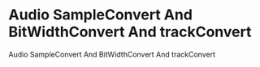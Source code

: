 # Audio SampleConvert And BitWidthConvert And trackConvert
Audio SampleConvert And BitWidthConvert And trackConvert
